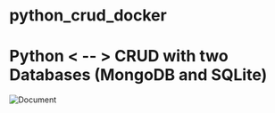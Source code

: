 # python_crud_docker
# Python &lt; -- > CRUD with two Databases (MongoDB and SQLite)


![Document ](https://github.com/BS230003/python_crud_docker/blob/main/Step%20by%20Step%20Guide%20to%20Create%20Python_MongoDB_sqlite3_CRUD_Docker-Application.pdf, "Logo")
